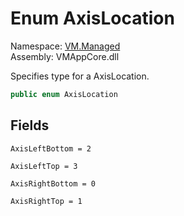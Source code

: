 # Enum AxisLocation

Namespace: [VM.Managed](VM.Managed.md)  
Assembly: VMAppCore.dll  

Specifies type for a AxisLocation.

```csharp
public enum AxisLocation
```

## Fields

`AxisLeftBottom = 2` 

`AxisLeftTop = 3` 

`AxisRightBottom = 0` 

`AxisRightTop = 1` 


